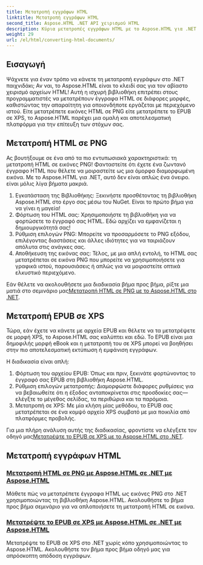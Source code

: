 ```yaml
---
title: Μετατροπή εγγράφων HTML
linktitle: Μετατροπή εγγράφων HTML
second_title: Aspose.HTML .NET API χειρισμού HTML
description: Κύρια μετατροπές εγγράφων HTML με το Aspose.HTML για .NET! Μάθετε να μετατρέπετε HTML σε PNG και EPUB σε XPS χωρίς κόπο με τους εύκολους οδηγούς μας.
weight: 29
url: /el/html/converting-html-documents/
---
```

## Εισαγωγή
Ψάχνετε για έναν τρόπο να κάνετε τη μετατροπή εγγράφων στο .NET παιχνιδάκι; Αν ναι, το Aspose.HTML είναι το κλειδί σας για τον αβίαστο χειρισμό αρχείων HTML! Αυτή η ισχυρή βιβλιοθήκη επιτρέπει στους προγραμματιστές να μετατρέπουν έγγραφα HTML σε διάφορες μορφές, καθιστώντας την απαραίτητη για οποιονδήποτε εργάζεται με περιεχόμενο ιστού. Είτε μετατρέπετε εικόνες HTML σε PNG είτε μετατρέπετε το EPUB σε XPS, το Aspose.HTML παρέχει μια ομαλή και αποτελεσματική πλατφόρμα για την επίτευξη των στόχων σας.

## Μετατροπή HTML σε PNG
Ας βουτήξουμε σε ένα από τα πιο εντυπωσιακά χαρακτηριστικά: τη μετατροπή HTML σε εικόνες PNG! Φανταστείτε ότι έχετε ένα ζωντανό έγγραφο HTML που θέλετε να μοιραστείτε ως μια όμορφα διαμορφωμένη εικόνα. Με το Aspose.HTML για .NET, αυτό δεν είναι απλώς ένα όνειρο. είναι μόλις λίγα βήματα μακριά. 

1. Εγκατάσταση της Βιβλιοθήκης: Ξεκινήστε προσθέτοντας τη βιβλιοθήκη Aspose.HTML στο έργο σας μέσω του NuGet. Είναι το πρώτο βήμα για να γίνει η μαγεία!
2. Φόρτωση του HTML σας: Χρησιμοποιήστε τη βιβλιοθήκη για να φορτώσετε το έγγραφό σας HTML. Εδώ αρχίζει να εμφανίζεται η δημιουργικότητά σας!
3. Ρύθμιση επιλογών PNG: Μπορείτε να προσαρμόσετε το PNG εξόδου, επιλέγοντας διαστάσεις και άλλες ιδιότητες για να ταιριάζουν απόλυτα στις ανάγκες σας.
4. Αποθήκευση της εικόνας σας: Τέλος, με μια απλή εντολή, το HTML σας μετατρέπεται σε εικόνα PNG που μπορείτε να χρησιμοποιήσετε για γραφικά ιστού, παρουσιάσεις ή απλώς για να μοιραστείτε οπτικά ελκυστικό περιεχόμενο.

 Εάν θέλετε να ακολουθήσετε μια διαδικασία βήμα προς βήμα, ρίξτε μια ματιά στο σεμινάριο μας[Μετατροπή HTML σε PNG με το Aspose.HTML στο .NET](./convert-html-as-png/). 

## Μετατροπή EPUB σε XPS
Τώρα, εάν έχετε να κάνετε με αρχεία EPUB και θέλετε να τα μετατρέψετε σε μορφή XPS, το Aspose.HTML σας καλύπτει και εδώ. Το EPUB είναι μια δημοφιλής μορφή eBook και η μετατροπή του σε XPS μπορεί να βοηθήσει στην πιο αποτελεσματική εκτύπωση ή εμφάνιση εγγράφων.

Η διαδικασία είναι απλή:

1. Φόρτωση του αρχείου EPUB: Όπως και πριν, ξεκινάτε φορτώνοντας το έγγραφό σας EPUB στη βιβλιοθήκη Aspose.HTML.
2. Ρύθμιση επιλογών μετατροπής: Διαμορφώστε διάφορες ρυθμίσεις για να βεβαιωθείτε ότι η έξοδος ανταποκρίνεται στις προσδοκίες σας—ελέγξτε το μέγεθος σελίδας, τα περιθώρια και τα παρόμοια.
3. Μετατροπή σε XPS: Με μία κλήση μίας μεθόδου, το EPUB σας μετατρέπεται σε ένα κομψό αρχείο XPS συμβατό με μια ποικιλία από πλατφόρμες προβολής.

 Για μια πλήρη ανάλυση αυτής της διαδικασίας, φροντίστε να ελέγξετε τον οδηγό μας[Μετατρέψτε το EPUB σε XPS με το Aspose.HTML στο .NET](./convert-epub-as-xps/). 

## Μετατροπή εγγράφων HTML
### [Μετατροπή HTML σε PNG με Aspose.HTML σε .NET με Aspose.HTML](./convert-html-as-png/)
Μάθετε πώς να μετατρέπετε έγγραφα HTML ως εικόνες PNG στο .NET χρησιμοποιώντας τη βιβλιοθήκη Aspose.HTML. Ακολουθήστε το βήμα προς βήμα σεμινάριο για να απλοποιήσετε τη μετατροπή HTML σε εικόνα.
### [Μετατρέψτε το EPUB σε XPS με Aspose.HTML σε .NET με Aspose.HTML](./convert-epub-as-xps/)
Μετατρέψτε το EPUB σε XPS στο .NET χωρίς κόπο χρησιμοποιώντας το Aspose.HTML. Ακολουθήστε τον βήμα προς βήμα οδηγό μας για απρόσκοπτη απόδοση εγγράφων.